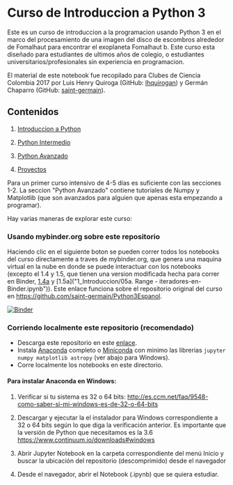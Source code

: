 # Curso de Introduccion a Python 3

Este es un curso de introduccion a la programacion usando Python 3 en el marco del procesamiento de una imagen del disco de escombros alrededor de Fomalhaut para encontrar el exoplaneta Fomalhaut b. Este curso esta diseñado para estudiantes de ultimos años de colegio, o estudiantes universitarios/profesionales sin experiencia en programacion.

El material de este notebook fue recopilado para Clubes de Ciencia Colombia 2017 por Luis Henry Quiroga (GitHub: [lhquirogan](https://github.com/lhquirogan/)) y Germán Chaparro (GitHub: [saint-germain](https://github.com/saint-germain/)).

## Contenidos

1. [Introduccion a Python](1_Introduccion)

2. [Python Intermedio](2_Intermedio)

3. [Python Avanzado](3_Avanzado)

4. [Proyectos](Proyectos)

Para un primer curso intensivo de 4-5 días es suficiente con las secciones 1-2. La seccion "Python Avanzado" contiene tutoriales de Numpy y Matplotlib (que son avanzados para alguien que apenas esta empezando a programar).

Hay varias maneras de explorar este curso:

### Usando mybinder.org sobre este repositorio 

Haciendo clic en el siguiente boton se pueden correr todos los notebooks del curso directamente a traves de mybinder.org, que genera una maquina virtual en la nube en donde se puede interactuar con los notebooks (excepto el 1.4 y 1.5, que tienen una version modificada hecha para correr en Binder, [1.4a]("1_Introduccion/04.%20Tortugas-en-Binder.ipynb") y [1.5a]("1_Introduccion/05a. Range - iteradores-en-Binder.ipynb")). Este enlace funciona sobre el repositorio original del curso en https://github.com/saint-germain/Python3Espanol.

[![Binder](https://mybinder.org/badge.svg)](https://mybinder.org/v2/gh/saint-germain/Python3Espanol/master)

### Corriendo localmente este repositorio (recomendado)

 - Descarga este repositorio en este [enlace](https://github.com/saint-germain/Python3Espanol/archive/master.zip). 
 - Instala [Anaconda](https://www.anaconda.com/download/) completo o [Miniconda](https://conda.io/miniconda.html) con minimo las librerias `jupyter numpy matplotlib astropy` (ver abajo para Windows).
 - Corre localmente los notebooks en este directorio.

#### Para instalar Anaconda en Windows:

1. Verificar si tu sistema es 32 o 64 bits: http://es.ccm.net/faq/9548-como-saber-si-mi-windows-es-de-32-o-64-bits

2. Descargar y ejecutar la el instalador para Windows correspondiente a 32 o 64 bits según lo que diga la verificación anterior. Es importante que la versión de Python que necesitamos es la 3.6 https://www.continuum.io/downloads#windows

3. Abrir Jupyter Notebook en la carpeta correspondiente del menú Inicio y buscar la ubicación del repositorio (descomprimido) desde el navegador

4. Desde el navegador, abrir el Notebook (.ipynb) que se quiera estudiar.
